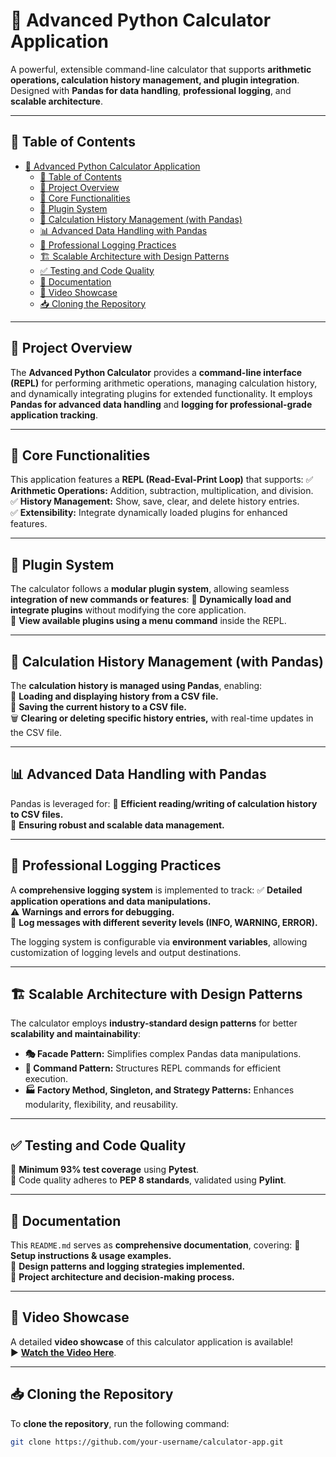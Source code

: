 # 🧮 Advanced Python Calculator Application

A powerful, extensible command-line calculator that supports **arithmetic operations, calculation history management, and plugin integration**. Designed with **Pandas for data handling**, **professional logging**, and **scalable architecture**.

---

## 📌 Table of Contents
- [🧮 Advanced Python Calculator Application](#-advanced-python-calculator-application)
  - [📌 Table of Contents](#-table-of-contents)
  - [🚀 Project Overview](#-project-overview)
  - [🔧 Core Functionalities](#-core-functionalities)
  - [🔌 Plugin System](#-plugin-system)
  - [📜 Calculation History Management (with Pandas)](#-calculation-history-management-with-pandas)
  - [📊 Advanced Data Handling with Pandas](#-advanced-data-handling-with-pandas)
  - [📝 Professional Logging Practices](#-professional-logging-practices)
  - [🏗️ Scalable Architecture with Design Patterns](#️-scalable-architecture-with-design-patterns)
  - [✅ Testing and Code Quality](#-testing-and-code-quality)
  - [📝 Documentation](#-documentation)
  - [🎥 Video Showcase](#-video-showcase)
  - [📥 Cloning the Repository](#-cloning-the-repository)

---

## 🚀 Project Overview
The **Advanced Python Calculator** provides a **command-line interface (REPL)** for performing arithmetic operations, managing calculation history, and dynamically integrating plugins for extended functionality. It employs **Pandas for advanced data handling** and **logging for professional-grade application tracking**.

---

## 🔧 Core Functionalities
This application features a **REPL (Read-Eval-Print Loop)** that supports:
✅ **Arithmetic Operations:** Addition, subtraction, multiplication, and division.  
✅ **History Management:** Show, save, clear, and delete history entries.  
✅ **Extensibility:** Integrate dynamically loaded plugins for enhanced features.  

---

## 🔌 Plugin System
The calculator follows a **modular plugin system**, allowing seamless **integration of new commands or features**:
🔹 **Dynamically load and integrate plugins** without modifying the core application.  
🔹 **View available plugins using a menu command** inside the REPL.  

---

## 📜 Calculation History Management (with Pandas)
The **calculation history is managed using Pandas**, enabling:  
📂 **Loading and displaying history from a CSV file.**  
💾 **Saving the current history to a CSV file.**  
🗑️ **Clearing or deleting specific history entries,** with real-time updates in the CSV file.  

---

## 📊 Advanced Data Handling with Pandas
Pandas is leveraged for:
🔹 **Efficient reading/writing of calculation history to CSV files.**  
🔹 **Ensuring robust and scalable data management.**  

---

## 📝 Professional Logging Practices
A **comprehensive logging system** is implemented to track:
✅ **Detailed application operations and data manipulations.**  
⚠️ **Warnings and errors for debugging.**  
📌 **Log messages with different severity levels (INFO, WARNING, ERROR).**  

The logging system is configurable via **environment variables**, allowing customization of logging levels and output destinations.

---

## 🏗️ Scalable Architecture with Design Patterns
The calculator employs **industry-standard design patterns** for better **scalability and maintainability**:
- **🎭 Facade Pattern:** Simplifies complex Pandas data manipulations.
- **📝 Command Pattern:** Structures REPL commands for efficient execution.
- **🏭 Factory Method, Singleton, and Strategy Patterns:** Enhances modularity, flexibility, and reusability.

---

## ✅ Testing and Code Quality
📌 **Minimum 93% test coverage** using **Pytest**.  
📌 Code quality adheres to **PEP 8 standards**, validated using **Pylint**.  

---

## 📝 Documentation
This `README.md` serves as **comprehensive documentation**, covering:
📌 **Setup instructions & usage examples.**  
📌 **Design patterns and logging strategies implemented.**  
📌 **Project architecture and decision-making process.**  

---

## 🎥 Video Showcase
A detailed **video showcase** of this calculator application is available!  
▶️ **[Watch the Video Here]("googledrivelink")**.

---

## 📥 Cloning the Repository
To **clone the repository**, run the following command:
```bash
git clone https://github.com/your-username/calculator-app.git
